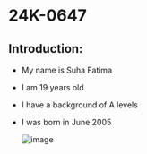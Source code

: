 # 24K-0647
## Introduction:

- My name is Suha Fatima
- I am 19 years old
- I have a background of A levels
- I was born in June 2005

   ![image](https://github.com/user-attachments/assets/bcdf64a1-49eb-46ab-92f1-0e93cabc39e5)

